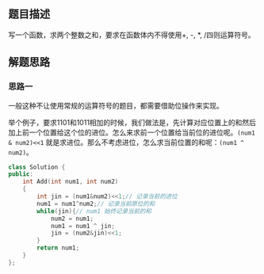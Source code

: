## 题目描述

写一个函数，求两个整数之和，要求在函数体内不得使用+, -, *, /四则运算符号。

## 解题思路

### 思路一

一般这种不让使用常规的运算符号的题目，都需要借助位操作来实现。

举个例子，要求1101和1011相加的时候，我们做法是，先计算对应位置上的和然后加上前一个位置给这个位的进位。怎么来求前一个位置给当前位的进位呢。`(num1 & num2)<<1` 就是求进位。那么不考虑进位，怎么求当前位置的和呢：`(num1 ^ num2)`。

```cpp
class Solution {
public:
    int Add(int num1, int num2)
    {
        int jin = (num1&num2)<<1;// 记录当前的进位
        num1 = num1^num2;// 记录当前原位的和
        while(jin){// num1 始终记录当前的和
            num2 = num1;
            num1 = num1 ^ jin;
            jin = (num2&jin)<<1;
        }
        return num1;
    }
};
```

